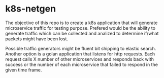 # k8s-netgen

The objective of this repo is to create a k8s application that will generate microservice traffic for testing purpose.  Prefered would be the ability to generate traffic which can be collected and analized to determine if/what packets might have been lost.

Possible traffic generators might be fluent bit shipping to elastic search.  Another option is a golan application that listens for http requests. Each request calls X number of other microservices and responds back with success or the number of each microservice that failed to respond in the given time frame.